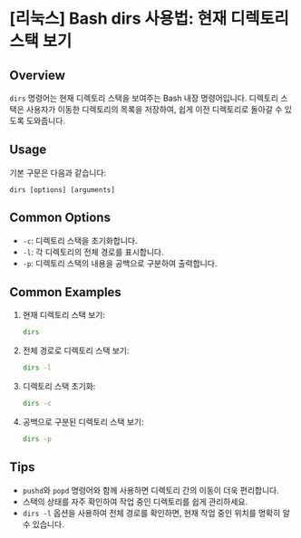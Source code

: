 # [리눅스] Bash dirs 사용법: 현재 디렉토리 스택 보기

## Overview
`dirs` 명령어는 현재 디렉토리 스택을 보여주는 Bash 내장 명령어입니다. 디렉토리 스택은 사용자가 이동한 디렉토리의 목록을 저장하여, 쉽게 이전 디렉토리로 돌아갈 수 있도록 도와줍니다.

## Usage
기본 구문은 다음과 같습니다:

```
dirs [options] [arguments]
```

## Common Options
- `-c`: 디렉토리 스택을 초기화합니다.
- `-l`: 각 디렉토리의 전체 경로를 표시합니다.
- `-p`: 디렉토리 스택의 내용을 공백으로 구분하여 출력합니다.

## Common Examples
1. 현재 디렉토리 스택 보기:
   ```bash
   dirs
   ```

2. 전체 경로로 디렉토리 스택 보기:
   ```bash
   dirs -l
   ```

3. 디렉토리 스택 초기화:
   ```bash
   dirs -c
   ```

4. 공백으로 구분된 디렉토리 스택 보기:
   ```bash
   dirs -p
   ```

## Tips
- `pushd`와 `popd` 명령어와 함께 사용하면 디렉토리 간의 이동이 더욱 편리합니다.
- 스택의 상태를 자주 확인하여 작업 중인 디렉토리를 쉽게 관리하세요.
- `dirs -l` 옵션을 사용하여 전체 경로를 확인하면, 현재 작업 중인 위치를 명확히 알 수 있습니다.